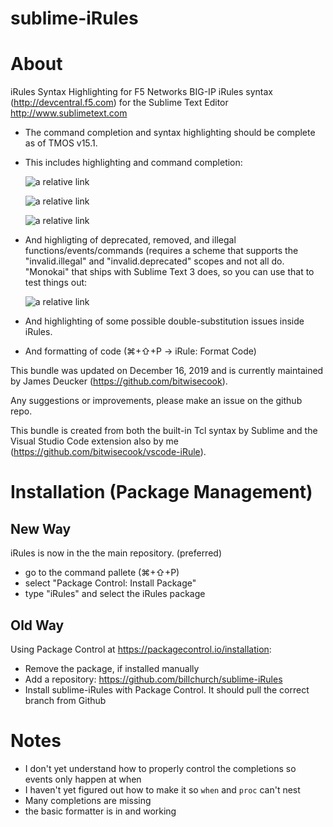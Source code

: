 sublime-iRules
==============

# About

iRules Syntax Highlighting for F5 Networks BIG-IP iRules syntax (http://devcentral.f5.com) for the Sublime Text Editor http://www.sublimetext.com

* The command completion and syntax highlighting should be complete as of TMOS v15.1.

* This includes highlighting and command completion:

   ![a relative link](../screenshots/commands.png?raw=true)

   ![a relative link](../screenshots/if.png?raw=true)

   ![a relative link](../screenshots/when.png?raw=true)

* And highligting of deprecated, removed, and illegal functions/events/commands (requires a scheme that supports the "invalid.illegal" and "invalid.deprecated" scopes and not all do. "Monokai" that ships with Sublime Text 3 does, so you can use that to test things out:

   ![a relative link](../screenshots/deprecated.png?raw=true)

* And highlighting of some possible double-substitution issues inside iRules.

* And formatting of code (⌘+⇧+P -> iRule: Format Code)

This bundle was updated on December 16, 2019 and is currently maintained by James Deucker (https://github.com/bitwisecook).

Any suggestions or improvements, please make an issue on the github repo.

This bundle is created from both the built-in Tcl syntax by Sublime and the Visual Studio Code extension also by me (https://github.com/bitwisecook/vscode-iRule).

# Installation (Package Management)

## New Way
iRules is now in the the main repository. (preferred)

- go to the command pallete (⌘+⇧+P)
- select "Package Control: Install Package"
- type "iRules" and select the iRules package

## Old Way
Using Package Control at https://packagecontrol.io/installation:

- Remove the package, if installed manually
- Add a repository: https://github.com/billchurch/sublime-iRules
- Install sublime-iRules with Package Control. It should pull the correct branch from Github

# Notes
 * I don't yet understand how to properly control the completions so events only happen at when
 * I haven't yet figured out how to make it so `when` and `proc` can't nest
 * Many completions are missing
 * the basic formatter is in and working